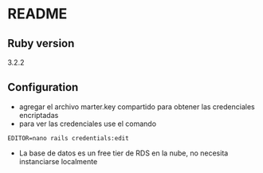 # README

## Ruby version

3.2.2

## Configuration

* agregar el archivo marter.key compartido para obtener las credenciales encriptadas
* para ver las credenciales use el comando 
```
EDITOR=nano rails credentials:edit
```
* La base de datos es un free tier de RDS en la nube, no necesita instanciarse localmente